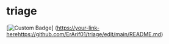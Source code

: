 # triage

[![Custom Badge](https://img.shields.io/badge/custom-badge-brightgreen.svg)]
([https://your-link-here](https://github.com/ErArif01/triage/edit/main/README.md)https://github.com/ErArif01/triage/edit/main/README.md)

